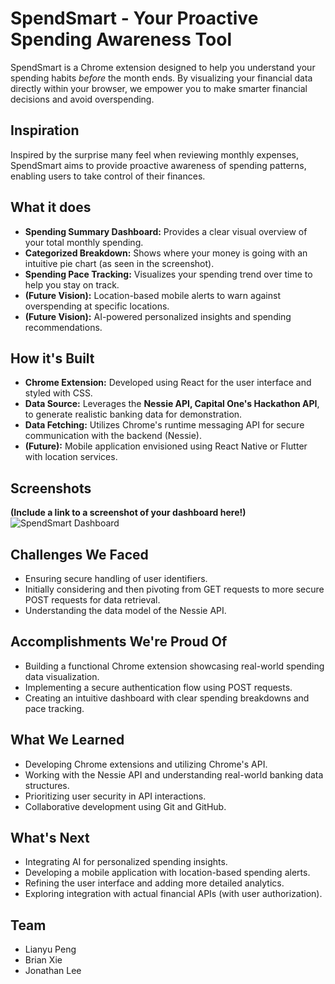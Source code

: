 # SpendSmart - Your Proactive Spending Awareness Tool

SpendSmart is a Chrome extension designed to help you understand your spending habits *before* the month ends. By visualizing your financial data directly within your browser, we empower you to make smarter financial decisions and avoid overspending.

## Inspiration

Inspired by the surprise many feel when reviewing monthly expenses, SpendSmart aims to provide proactive awareness of spending patterns, enabling users to take control of their finances.

## What it does

* **Spending Summary Dashboard:** Provides a clear visual overview of your total monthly spending.
* **Categorized Breakdown:** Shows where your money is going with an intuitive pie chart (as seen in the screenshot).
* **Spending Pace Tracking:** Visualizes your spending trend over time to help you stay on track.
* **(Future Vision):** Location-based mobile alerts to warn against overspending at specific locations.
* **(Future Vision):** AI-powered personalized insights and spending recommendations.

## How it's Built

* **Chrome Extension:** Developed using React for the user interface and styled with CSS.
* **Data Source:** Leverages the **Nessie API, Capital One's Hackathon API**, to generate realistic banking data for demonstration.
* **Data Fetching:** Utilizes Chrome's runtime messaging API for secure communication with the backend (Nessie).
* **(Future):** Mobile application envisioned using React Native or Flutter with location services.

## Screenshots

**(Include a link to a screenshot of your dashboard here!)**
![SpendSmart Dashboard](link-to-your-screenshot.png)

## Challenges We Faced

* Ensuring secure handling of user identifiers.
* Initially considering and then pivoting from GET requests to more secure POST requests for data retrieval.
* Understanding the data model of the Nessie API.

## Accomplishments We're Proud Of

* Building a functional Chrome extension showcasing real-world spending data visualization.
* Implementing a secure authentication flow using POST requests.
* Creating an intuitive dashboard with clear spending breakdowns and pace tracking.

## What We Learned

* Developing Chrome extensions and utilizing Chrome's API.
* Working with the Nessie API and understanding real-world banking data structures.
* Prioritizing user security in API interactions.
* Collaborative development using Git and GitHub.

## What's Next

* Integrating AI for personalized spending insights.
* Developing a mobile application with location-based spending alerts.
* Refining the user interface and adding more detailed analytics.
* Exploring integration with actual financial APIs (with user authorization).

## Team

* Lianyu Peng
* Brian Xie
* Jonathan Lee
